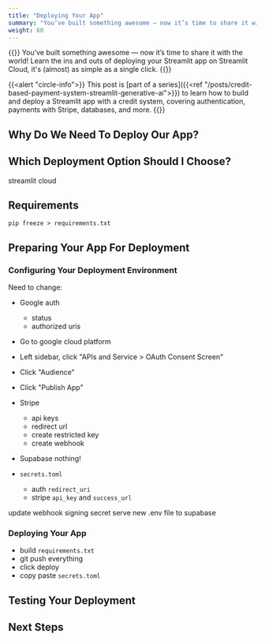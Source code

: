 ```yaml
---
title: "Deploying Your App"
summary: "You’ve built something awesome — now it’s time to share it with the world! Learn the ins and outs of deploying your Streamlit app on Streamlit Cloud, it's (almost) as simple as a single click."
weight: 60
---
```


{{<lead>}}
You’ve built something awesome — now it’s time to share it with the world! Learn the ins and outs of deploying your Streamlit app on Streamlit Cloud, it's (almost) as simple as a single click.
{{</lead>}}

<!-- Series blurb -->
{{<alert "circle-info">}}
This post is [part of a series]({{<ref "/posts/credit-based-payment-system-streamlit-generative-ai">}}) to learn how to build and deploy a Streamlit app with a credit system, covering authentication, payments with Stripe, databases, and more.
{{</alert>}}

## Why Do We Need To Deploy Our App?

## Which Deployment Option Should I Choose?

streamlit cloud

## Requirements

`pip freeze > requirements.txt`

## Preparing Your App For Deployment

### Configuring Your Deployment Environment

Need to change:

- Google auth
  - status
  - authorized uris

- Go to google cloud platform
- Left sidebar, click "APIs and Service > OAuth Consent Screen"
- Click "Audience"
- Click "Publish App"

- Stripe
  - api keys
  - redirect url
  - create restricted key
  - create webhook
- Supabase nothing!
- `secrets.toml`
  - auth `redirect_uri`
  - stripe `api_key` and `success_url`

update webhook signing secret
serve new .env file to supabase

### Deploying Your App

- build `requirements.txt`
- git push everything
- click deploy
- copy paste `secrets.toml`

## Testing Your Deployment

## Next Steps
